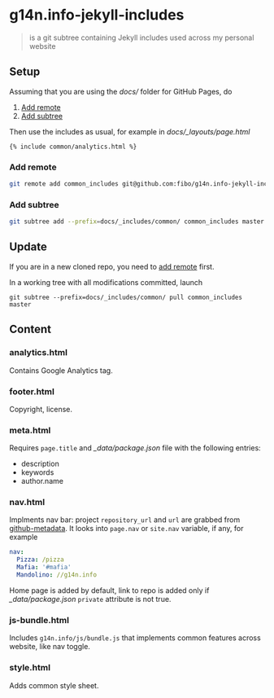 # g14n.info-jekyll-includes

> is a git subtree containing Jekyll includes used across my personal website

## Setup

Assuming that you are using the *docs/* folder for GitHub Pages, do

1. [Add remote](#add-remote)
2. [Add subtree](#add-subtree)

Then use the includes as usual, for example in *docs/_layouts/page.html*

```
{% include common/analytics.html %}
```

### Add remote

```bash
git remote add common_includes git@github.com:fibo/g14n.info-jekyll-includes.git
```

### Add subtree

```bash
git subtree add --prefix=docs/_includes/common/ common_includes master
```

## Update

If you are in a new cloned repo, you need to [add remote](#add-remote) first.

In a working tree with all modifications committed, launch

```
git subtree --prefix=docs/_includes/common/ pull common_includes master
```

## Content

### analytics.html

Contains Google Analytics tag.

### footer.html

Copyright, license.

### meta.html

Requires `page.title` and *_data/package.json* file with the following entries:

* description
* keywords
* author.name

### nav.html

Implments nav bar: project `repository_url` and `url` are grabbed from [github-metadata].
It looks into `page.nav` or `site.nav` variable, if any, for example

```yaml
nav:
  Pizza: /pizza
  Mafia: '#mafia'
  Mandolino: //g14n.info
```

Home page is added by default, link to repo is added only if *_data/package.json* `private` attribute is not true.

### js-bundle.html

Includes `g14n.info/js/bundle.js` that implements common features across
website, like nav toggle.

### style.html

Adds common style sheet.

[github-metadata]: https://github.com/jekyll/github-metadata "a.k.a. site.github"
